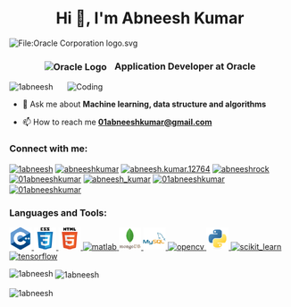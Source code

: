 
<h1 align="center">Hi 👋, I'm Abneesh Kumar</h1>
<img alt="File:Oracle Corporation logo.svg" src="https://upload.wikimedia.org/wikipedia/commons/thumb/e/e1/Oracle_Corporation_logo.svg/32px-Oracle_Corporation_logo.svg.png?20220125115241" decoding="async" width="32" height="20" srcset="https://upload.wikimedia.org/wikipedia/commons/thumb/e/e1/Oracle_Corporation_logo.svg/48px-Oracle_Corporation_logo.svg.png?20220125115241 1.5x, https://upload.wikimedia.org/wikipedia/commons/thumb/e/e1/Oracle_Corporation_logo.svg/64px-Oracle_Corporation_logo.svg.png?20220125115241 2x" data-file-width="32" data-file-height="20">
<h3 align="center">
  <img src="https://upload.wikimedia.org/wikipedia/commons/thumb/e/e1/Oracle_Corporation_logo.svg/32px-Oracle_Corporation_logo.svg.png?20220125115241" 
       alt="Oracle Logo" 
       decoding="async" 
       width="32" 
       height="20" 
       style="vertical-align: middle; margin-right: 10px;">
  Application Developer at Oracle
</h3>
<img align="right" alt="Coding" width="400" src="https://cdn.dribbble.com/users/730703/screenshots/6581243/avento.gif">

<p align="left"> <img src="https://komarev.com/ghpvc/?username=1abneesh&label=Profile%20views&color=0e75b6&style=flat" alt="1abneesh" /> </p>

- 💬 Ask me about **Machine learning, data structure and algorithms**

- 📫 How to reach me **01abneeshkumar@gmail.com**

<h3 align="left">Connect with me:</h3>
<p align="left">
<a href="https://linkedin.com/in/1abneesh" target="blank"><img align="center" src="https://raw.githubusercontent.com/rahuldkjain/github-profile-readme-generator/master/src/images/icons/Social/linked-in-alt.svg" alt="1abneesh" height="30" width="40" /></a>
<a href="https://kaggle.com/abneeshkumar" target="blank"><img align="center" src="https://raw.githubusercontent.com/rahuldkjain/github-profile-readme-generator/master/src/images/icons/Social/kaggle.svg" alt="abneeshkumar" height="30" width="40" /></a>
<a href="https://fb.com/abneesh.kumar.12764" target="blank"><img align="center" src="https://raw.githubusercontent.com/rahuldkjain/github-profile-readme-generator/master/src/images/icons/Social/facebook.svg" alt="abneesh.kumar.12764" height="30" width="40" /></a>
<a href="https://www.codechef.com/users/abneeshrock" target="blank"><img align="center" src="https://cdn.jsdelivr.net/npm/simple-icons@3.1.0/icons/codechef.svg" alt="abneeshrock" height="30" width="40" /></a>
<a href="https://www.hackerrank.com/01abneeshkumar" target="blank"><img align="center" src="https://raw.githubusercontent.com/rahuldkjain/github-profile-readme-generator/master/src/images/icons/Social/hackerrank.svg" alt="01abneeshkumar" height="30" width="40" /></a>
<a href="https://codeforces.com/profile/abneesh_kumar" target="blank"><img align="center" src="https://raw.githubusercontent.com/rahuldkjain/github-profile-readme-generator/master/src/images/icons/Social/codeforces.svg" alt="abneesh_kumar" height="30" width="40" /></a>
<a href="https://www.leetcode.com/01abneeshkumar" target="blank"><img align="center" src="https://raw.githubusercontent.com/rahuldkjain/github-profile-readme-generator/master/src/images/icons/Social/leet-code.svg" alt="01abneeshkumar" height="30" width="40" /></a>
<a href="https://auth.geeksforgeeks.org/user/01abneeshkumar" target="blank"><img align="center" src="https://raw.githubusercontent.com/rahuldkjain/github-profile-readme-generator/master/src/images/icons/Social/geeks-for-geeks.svg" alt="01abneeshkumar" height="30" width="40" /></a>
</p>

<h3 align="left">Languages and Tools:</h3>
<p align="left"> <a href="https://www.w3schools.com/cpp/" target="_blank" rel="noreferrer"> <img src="https://raw.githubusercontent.com/devicons/devicon/master/icons/cplusplus/cplusplus-original.svg" alt="cplusplus" width="40" height="40"/> </a> <a href="https://www.w3schools.com/css/" target="_blank" rel="noreferrer"> <img src="https://raw.githubusercontent.com/devicons/devicon/master/icons/css3/css3-original-wordmark.svg" alt="css3" width="40" height="40"/> </a> <a href="https://www.w3.org/html/" target="_blank" rel="noreferrer"> <img src="https://raw.githubusercontent.com/devicons/devicon/master/icons/html5/html5-original-wordmark.svg" alt="html5" width="40" height="40"/> </a> <a href="https://www.mathworks.com/" target="_blank" rel="noreferrer"> <img src="https://upload.wikimedia.org/wikipedia/commons/2/21/Matlab_Logo.png" alt="matlab" width="40" height="40"/> </a> <a href="https://www.mongodb.com/" target="_blank" rel="noreferrer"> <img src="https://raw.githubusercontent.com/devicons/devicon/master/icons/mongodb/mongodb-original-wordmark.svg" alt="mongodb" width="40" height="40"/> </a> <a href="https://www.mysql.com/" target="_blank" rel="noreferrer"> <img src="https://raw.githubusercontent.com/devicons/devicon/master/icons/mysql/mysql-original-wordmark.svg" alt="mysql" width="40" height="40"/> </a> <a href="https://opencv.org/" target="_blank" rel="noreferrer"> <img src="https://www.vectorlogo.zone/logos/opencv/opencv-icon.svg" alt="opencv" width="40" height="40"/> </a> <a href="https://www.python.org" target="_blank" rel="noreferrer"> <img src="https://raw.githubusercontent.com/devicons/devicon/master/icons/python/python-original.svg" alt="python" width="40" height="40"/> </a> <a href="https://scikit-learn.org/" target="_blank" rel="noreferrer"> <img src="https://upload.wikimedia.org/wikipedia/commons/0/05/Scikit_learn_logo_small.svg" alt="scikit_learn" width="40" height="40"/> </a> <a href="https://www.tensorflow.org" target="_blank" rel="noreferrer"> <img src="https://www.vectorlogo.zone/logos/tensorflow/tensorflow-icon.svg" alt="tensorflow" width="40" height="40"/> </a> </p>

<p><img align="left" src="https://github-readme-stats.vercel.app/api/top-langs?username=1abneesh&show_icons=true&locale=en&layout=compact" alt="1abneesh" /></p>

<p>&nbsp;<img align="center" src="https://github-readme-stats.vercel.app/api?username=1abneesh&show_icons=true&locale=en" alt="1abneesh" /></p>

<p><img align="center" src="https://github-readme-streak-stats.herokuapp.com/?user=1abneesh&" alt="1abneesh" /></p>
